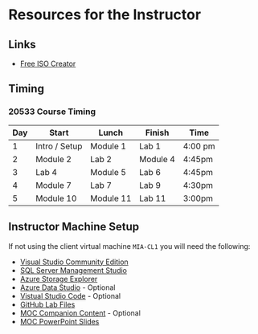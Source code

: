 # Resources for the Instructor

## Links

* [Free ISO Creator](http://www.minidvdsoft.com/isocreator/index.html)

## Timing

### 20533 Course Timing

| Day | Start | Lunch | Finish | Time |
|-|-|-|-|-|
| 1 | Intro / Setup | Module 1 | Lab 1 | 4:00 pm |
| 2 | Module 2 | Lab 2| Module 4 | 4:45pm |
| 3 | Lab 4 | Module 5 | Lab 6 | 4:45pm |
| 4 | Module 7 | Lab 7 | Lab 9 | 4:30pm |
| 5 | Module 10 | Module 11 | Lab 11 | 3:00pm |

## Instructor Machine Setup

If not using the client virtual machine `MIA-CL1` you will need the following:

* [Visual Studio Community Edition](https://visualstudio.microsoft.com/vs/community/)
* [SQL Server Management Studio](https://docs.microsoft.com/en-us/sql/ssms/download-sql-server-management-studio-ssms)
* [Azure Storage Explorer](https://azure.microsoft.com/en-au/features/storage-explorer/)
* [Azure Data Studio](https://docs.microsoft.com/en-us/sql/azure-data-studio/download) - Optional
* [Vistual Studio Code](https://code.visualstudio.com/) - Optional
* [GitHub Lab Files](https://github.com/MicrosoftLearning)
* [MOC Companion Content](https://www.microsoft.com/en-au/learning/companion-moc.aspx) - Optional
* [MOC PowerPoint Slides](https://learningdownloadcenter.microsoft.com/)

